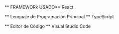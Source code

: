 ** FRAMEWORk USADO**
React

** Lenguaje de Programación Principal **
TypeScript

** Editor de Código **
Visual Studio Code

